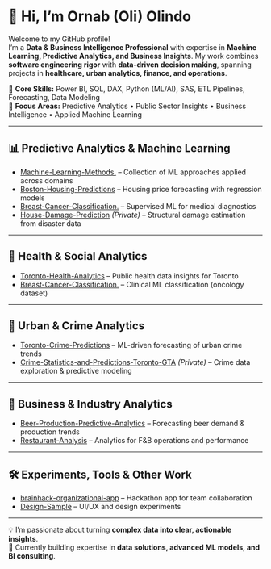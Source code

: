 # 👋 Hi, I’m Ornab (Oli) Olindo  

Welcome to my GitHub profile!  
I’m a **Data & Business Intelligence Professional** with expertise in **Machine Learning, Predictive Analytics, and Business Insights**. My work combines **software engineering rigor** with **data-driven decision making**, spanning projects in **healthcare, urban analytics, finance, and operations**.  

🔹 **Core Skills:** Power BI, SQL, DAX, Python (ML/AI), SAS, ETL Pipelines, Forecasting, Data Modeling  
🔹 **Focus Areas:** Predictive Analytics • Public Sector Insights • Business Intelligence • Applied Machine Learning  

---

## 📊 Predictive Analytics & Machine Learning
- [Machine-Learning-Methods.](https://github.com/Olindo09/Machine-Learning-Methods.-) – Collection of ML approaches applied across domains  
- [Boston-Housing-Predictions](https://github.com/Olindo09/Boston-Housing-Predictions) – Housing price forecasting with regression models  
- [Breast-Cancer-Classification.](https://github.com/Olindo09/Breast-Cancer-Classification.-) – Supervised ML for medical diagnostics  
- [House-Damage-Prediction](https://github.com/Olindo09/House-Damage-Prediction) *(Private)* – Structural damage estimation from disaster data  

---

## 🏥 Health & Social Analytics
- [Toronto-Health-Analytics](https://github.com/Olindo09/Toronto-Health-Analytics) – Public health data insights for Toronto  
- [Breast-Cancer-Classification.](https://github.com/Olindo09/Breast-Cancer-Classification.-) – Clinical ML classification (oncology dataset)  

---

## 🌆 Urban & Crime Analytics
- [Toronto-Crime-Predictions](https://github.com/Olindo09/Toronto-Crime-Predictions) – ML-driven forecasting of urban crime trends  
- [Crime-Statistics-and-Predictions-Toronto-GTA](https://github.com/Olindo09/Crime-Statistics-and-Predictions-Toronto-GTA) *(Private)* – Crime data exploration & predictive modeling  

---

## 🍺 Business & Industry Analytics
- [Beer-Production-Predictive-Analytics](https://github.com/Olindo09/Beer-Production-Predictive-Analytics-) – Forecasting beer demand & production trends  
- [Restaurant-Analysis](https://github.com/Olindo09/Restaurant-Analysis) – Analytics for F&B operations and performance  

---

## 🛠️ Experiments, Tools & Other Work
- [brainhack-organizational-app](https://github.com/Olindo09/brainhack-organizational-app) – Hackathon app for team collaboration  
- [Design-Sample](https://github.com/Olindo09/Design-Sample) – UI/UX and design experiments  


---

💡 I’m passionate about turning **complex data into clear, actionable insights**.  
🚀 Currently building expertise in **data solutions, advanced ML models, and BI consulting**.  
